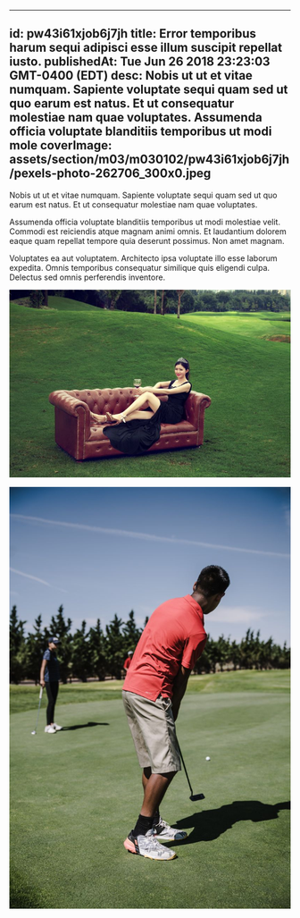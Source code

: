 
---
id: pw43i61xjob6j7jh
title: Error temporibus harum sequi adipisci esse illum suscipit repellat iusto.
publishedAt: Tue Jun 26 2018 23:23:03 GMT-0400 (EDT)
desc: Nobis ut ut et vitae numquam. Sapiente voluptate sequi quam sed ut quo earum est natus. Et ut consequatur molestiae nam quae voluptates. Assumenda officia voluptate blanditiis temporibus ut modi mole
coverImage: assets/section/m03/m030102/pw43i61xjob6j7jh/pexels-photo-262706_300x0.jpeg
---




Nobis ut ut et vitae numquam. Sapiente voluptate sequi quam sed ut quo earum est natus. Et ut consequatur molestiae nam quae voluptates.
 
Assumenda officia voluptate blanditiis temporibus ut modi molestiae velit. Commodi est reiciendis atque magnam animi omnis. Et laudantium dolorem eaque quam repellat tempore quia deserunt possimus. Non amet magnam.
 
Voluptates ea aut voluptatem. Architecto ipsa voluptate illo esse laborum expedita. Omnis temporibus consequatur similique quis eligendi culpa. Delectus sed omnis perferendis inventore.



![image from pexels.com](assets/section/m03/m030102/pw43i61xjob6j7jh/pexels-photo-262706.jpeg)

![image from pexels.com](assets/section/m03/m030102/pw43i61xjob6j7jh/pexels-photo-1325688.jpeg)


